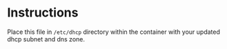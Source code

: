 # Instructions

Place this file in `/etc/dhcp` directory within the container with your updated dhcp subnet and dns zone.
